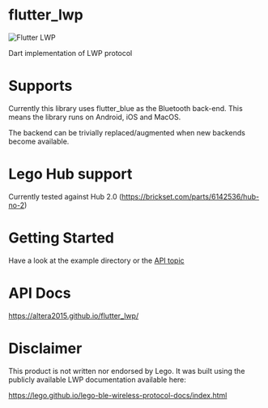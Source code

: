 # flutter_lwp

![Flutter LWP](https://altera2015.github.io/flutter_lwp/lwp.png)

Dart implementation of LWP protocol

# Supports

Currently this library uses flutter_blue as the Bluetooth back-end. This means the library runs on
Android, iOS and MacOS.

The backend can be trivially replaced/augmented when new backends become available.

# Lego Hub support

Currently tested against Hub 2.0 (https://brickset.com/parts/6142536/hub-no-2)

# Getting Started

Have a look at the example directory or the [API topic](https://altera2015.github.io/flutter_lwp/topics/API-topic.html)

# API Docs

https://altera2015.github.io/flutter_lwp/

# Disclaimer

This product is not written nor endorsed by Lego. It was built using the publicly available LWP
documentation available here:

https://lego.github.io/lego-ble-wireless-protocol-docs/index.html